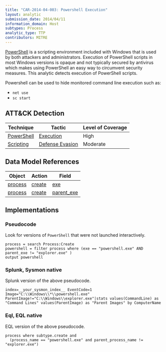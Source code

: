 ```yaml
---
title: "CAR-2014-04-003: Powershell Execution"
layout: analytic
submission_date: 2014/04/11
information_domain: Host
subtypes: Process
analytic_type: TTP
contributors: MITRE
---
```


[PowerShell](https://attack.mitre.org/techniques/T1086/) is a scripting environment included with Windows that is used by both attackers and administrators. Execution of PowerShell scripts in most Windows versions is opaque and not typically secured by antivirus which makes using PowerShell an easy way to circumvent security measures. This analytic detects execution of PowerShell scripts.

Powershell can be used to hide monitored command line execution such as:
-   `net use`
-   `sc start`

## ATT&CK Detection

|Technique |Tactic |Level of Coverage |
|---|---|---|
|[PowerShell](https://attack.mitre.org/techniques/T1086/)|[Execution](https://attack.mitre.org/tactics/TA0002/)|High|
|[Scripting](https://attack.mitre.org/techniques/T1064/)|[Defense Evasion](https://attack.mitre.org/tactics/TA0005/)|Moderate|

## Data Model References

|Object|Action|Field|
|---|---|---|
|[process](/data_model/process) | [create](/data_model/process#create) | [exe](/data_model/process#exe) |
|[process](/data_model/process) | [create](/data_model/process#create) | [parent_exe](/data_model/process#parent_exe) |


## Implementations

### Pseudocode

Look for versions of `PowerShell` that were not launched interactively.


```
process = search Process:Create
powershell = filter process where (exe == "powershell.exe" AND parent_exe != "explorer.exe" )
output powershell
```


### Splunk, Sysmon native

Splunk version of the above pseudocode.


```
index=__your_sysmon_index__ EventCode=1 Image="C:\\Windows\\*\\powershell.exe" ParentImage!="C:\\Windows\\explorer.exe"|stats values(CommandLine) as "Command Lines" values(ParentImage) as "Parent Images" by ComputerName
```


### Eql, EQL native

EQL version of the above pseudocode.


```
process where subtype.create and
  (process_name == "powershell.exe" and parent_process_name != "explorer.exe")    
```


